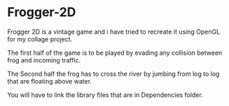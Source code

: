 # Frogger-2D

Frogger 2D is a vintage game and i have tried to recreate it using OpenGL for my collage project.

The first half of the game is to be played by evading any collision between frog and incoming traffic.

The Second half the frog has to cross the river by jumbing from log to log that are floating above water.

You will have to link the library files that are in Dependencies folder.
